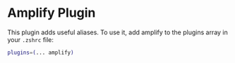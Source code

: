 # Amplify Plugin

This plugin adds useful aliases.
To use it, add amplify to the plugins array in your `.zshrc` file:

```bash
plugins=(... amplify)
```
